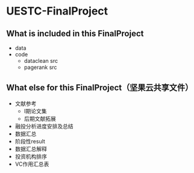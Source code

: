 # UESTC-FinalProject
## What is included in this FinalProject
* data
* code  
  * dataclean src
  * pagerank src

## What else for this FinalProject（坚果云共享文件）
* 文献参考
  * I期论文集
  * 后期文献拓展
* 融投分析进度安排及总结
* 数据汇总
* 阶段性result
 * 数据汇总解释
 * 投资机构排序
 * VC作用汇总表

